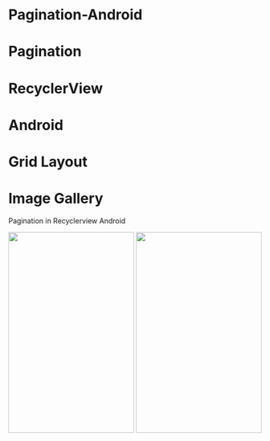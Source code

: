 # Pagination-Android
# Pagination
# RecyclerView
# Android
# Grid Layout
# Image Gallery
Pagination in Recyclerview Android 

<img src="https://imgur.com/Sy14iZo.png" height="400" width="250">
<img src="https://imgur.com/9i3CqoH.png" height="400" width="250">

